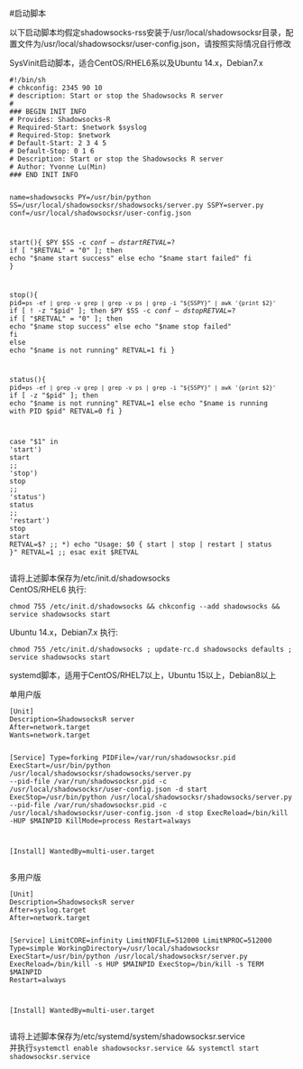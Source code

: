 <p>#启动脚本</p>
<p>以下启动脚本均假定shadowsocks-rss安装于/usr/local/shadowsocksr目录，配置文件为/usr/local/shadowsocksr/user-config.json，请按照实际情况自行修改</p>
<p>SysVinit启动脚本，适合CentOS/RHEL6系以及Ubuntu 14.x，Debian7.x</p>
<pre><code>#!/bin/sh
# chkconfig: 2345 90 10
# description: Start or stop the Shadowsocks R server
#
### BEGIN INIT INFO
# Provides: Shadowsocks-R
# Required-Start: $network $syslog
# Required-Stop: $network
# Default-Start: 2 3 4 5
# Default-Stop: 0 1 6
# Description: Start or stop the Shadowsocks R server
# Author: Yvonne Lu(Min) <min@utbhost.com>
### END INIT INFO



name=shadowsocks
PY=/usr/bin/python
SS=/usr/local/shadowsocksr/shadowsocks/server.py
SSPY=server.py
conf=/usr/local/shadowsocksr/user-config.json

start(){
    $PY $SS -c $conf -d start
    RETVAL=$?
    if [ "$RETVAL" = "0" ]; then
        echo "$name start success"
    else
        echo "$name start failed"
    fi
}

stop(){
    pid=`ps -ef | grep -v grep | grep -v ps | grep -i "${SSPY}" | awk '{print $2}'`
    if [ ! -z "$pid" ]; then
        $PY $SS -c $conf -d stop
        RETVAL=$?
        if [ "$RETVAL" = "0" ]; then
            echo "$name stop success"
        else
            echo "$name stop failed"
        fi
    else
        echo "$name is not running"
        RETVAL=1
    fi
}

status(){
    pid=`ps -ef | grep -v grep | grep -v ps | grep -i "${SSPY}" | awk '{print $2}'`
    if [ -z "$pid" ]; then
        echo "$name is not running"
        RETVAL=1
    else
        echo "$name is running with PID $pid"
        RETVAL=0
    fi
}

case "$1" in
'start')
    start
    ;;
'stop')
    stop
    ;;
'status')
    status
    ;;
'restart')
    stop
    start
    RETVAL=$?
    ;;
*)
    echo "Usage: $0 { start | stop | restart | status }"
    RETVAL=1
    ;;
esac
exit $RETVAL
</code></pre>
<p>请将上述脚本保存为/etc/init.d/shadowsocks<br>
CentOS/RHEL6 执行:</p>
<pre><code>chmod 755 /etc/init.d/shadowsocks &amp;&amp; chkconfig --add shadowsocks &amp;&amp; service shadowsocks start
</code></pre>
<p>Ubuntu 14.x，Debian7.x 执行:</p>
<pre><code>chmod 755 /etc/init.d/shadowsocks ; update-rc.d shadowsocks defaults ; service shadowsocks start
</code></pre>
<p>systemd脚本，适用于CentOS/RHEL7以上，Ubuntu 15以上，Debian8以上</p>
<p>单用户版</p>
<pre><code>[Unit]
Description=ShadowsocksR server
After=network.target
Wants=network.target

[Service]
Type=forking
PIDFile=/var/run/shadowsocksr.pid
ExecStart=/usr/bin/python /usr/local/shadowsocksr/shadowsocks/server.py --pid-file /var/run/shadowsocksr.pid -c /usr/local/shadowsocksr/user-config.json -d start
ExecStop=/usr/bin/python /usr/local/shadowsocksr/shadowsocks/server.py --pid-file /var/run/shadowsocksr.pid -c /usr/local/shadowsocksr/user-config.json -d stop
ExecReload=/bin/kill -HUP $MAINPID
KillMode=process
Restart=always

[Install]
WantedBy=multi-user.target
</code></pre>
<p>多用户版</p>
<pre><code>[Unit]
Description=ShadowsocksR server
After=syslog.target
After=network.target

[Service]
LimitCORE=infinity
LimitNOFILE=512000
LimitNPROC=512000
Type=simple
WorkingDirectory=/usr/local/shadowsocksr
ExecStart=/usr/bin/python /usr/local/shadowsocksr/server.py
ExecReload=/bin/kill -s HUP $MAINPID
ExecStop=/bin/kill -s TERM $MAINPID
Restart=always

[Install]
WantedBy=multi-user.target
</code></pre>
<p>请将上述脚本保存为/etc/systemd/system/shadowsocksr.service<br>
并执行<code>systemctl enable shadowsocksr.service &amp;&amp; systemctl start shadowsocksr.service</code></p>
